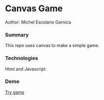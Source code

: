 # Canvas Game

Author: Michel Escolano Garnica

### Summary

This repo uses canvas to make a simple game.

### Technologies

Html and Javascript.

### Demo

[Try game](http://bloodbowl.es/canvas-game/index.html)


